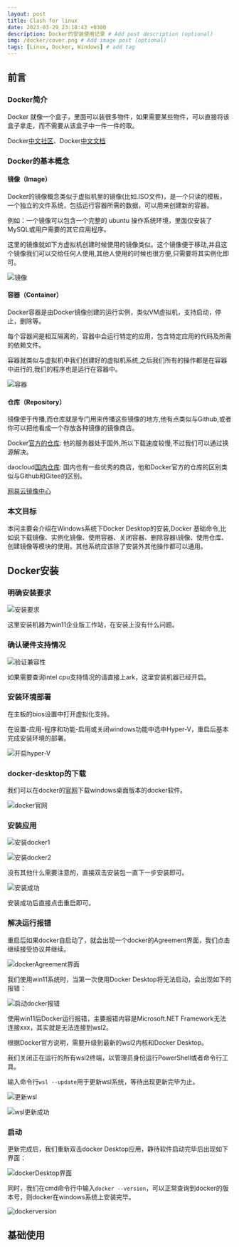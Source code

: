 ```yaml
---
layout: post
title: Clash for linux
date: 2023-03-29 23:18:43 +0300
description: Docker的安装使用记录 # Add post description (optional)
img: /docker/cover.png # Add image post (optional)
tags: [Linux, Docker, Windows] # add tag
---
```


## 前言 
### Docker简介
Docker 就像一个盒子，里面可以装很多物件，如果需要某些物件，可以直接将该盒子拿走，而不需要从该盒子中一件一件的取。

Docker[中文社区](https://www.docker.org.cn/index.html)、Docker[中文文档](https://www.kancloud.cn/jingyucloud/docker/216412)

### Docker的基本概念
#### 镜像（Image）
Docker的镜像概念类似于虚拟机里的镜像(比如.ISO文件)，是一个只读的模板，一个独立的文件系统，包括运行容器所需的数据，可以用来创建新的容器。

例如：一个镜像可以包含一个完整的 ubuntu 操作系统环境，里面仅安装了MySQL或用户需要的其它应用程序。

这里的镜像就如下方虚拟机创建时候使用的镜像类似。这个镜像便于移动,并且这个镜像我们可以交给任何人使用,其他人使用的时候也很方便,只需要将其实例化即可。

![镜像]({{site.baseurl}}/assets/img/docker/镜像.png)

#### 容器（Container）
Docker容器是由Docker镜像创建的运行实例，类似VM虚拟机，支持启动，停止，删除等。

每个容器间是相互隔离的，容器中会运行特定的应用，包含特定应用的代码及所需的依赖文件。

容器就类似与虚拟机中我们创建好的虚拟机系统,之后我们所有的操作都是在容器中进行的,我们的程序也是运行在容器中。

![容器]({{site.baseurl}}/assets/img/docker/容器.png)

#### 仓库（Repository）
镜像便于传播,而仓库就是专门用来传播这些镜像的地方,他有点类似与Github,或者你可以把他看成一个存放各种镜像的镜像商店。

Docker[官方的仓库](https://hub.docker.com/): 他的服务器处于国外,所以下载速度较慢,不过我们可以通过换源解决。

daocloud[国内仓库](https://hub.daocloud.io/): 国内也有一些优秀的商店，他和Docker官方的仓库的区别类似与Github和Gitee的区别。

[网易云镜像中心](https://c.163yun.com/hub#/home)

### 本文目标
本问主要会介绍在Windows系统下Docker Desktop的安装,Docker 基础命令,比如说下载镜像、实例化镜像、使用容器、关闭容器、删除容器\镜像、使用仓库、创建镜像等模块的使用。其他系统应该除了安装外其他操作都可以通用。

## Docker安装
### 明确安装要求
![安装要求]({{site.baseurl}}/assets/img/docker/安装要求.png)

这里安装机器为win11企业版工作站，在安装上没有什么问题。

### 确认硬件支持情况
![验证兼容性]({{site.baseurl}}/assets/img/docker/验证兼容性.png)

如果需要查询intel cpu支持情况的请直接上ark，这里安装机器已经开启。

### 安装环境部署
在主板的bios设置中打开虚拟化支持。

在设置-应用-程序和功能-启用或关闭windows功能中选中Hyper-V，重启后基本完成安装环境的部署。

![开启hyper-V]({{site.baseurl}}/assets/img/docker/开启hyper-V.png)

### docker-desktop的下载
我们可以在docker的[官网](https://www.docker.com/products/docker-desktop/)下载windows桌面版本的docker软件。

![docker官网]({{site.baseurl}}/assets/img/docker/docker官网.png)

### 安装应用
![安装docker1]({{site.baseurl}}/assets/img/docker/安装docker1.png)

![安装docker2]({{site.baseurl}}/assets/img/docker/安装docker2.png)

没有其他什么需要注意的，直接双击安装包一直下一步安装即可。

![安装成功]({{site.baseurl}}/assets/img/docker/安装成功.png)

安装成功后直接点击重启即可。

### 解决运行报错
重启后如果docker自启动了，就会出现一个docker的Agreement界面，我们点击继续接受协议并继续。

![dockerAgreement界面]({{site.baseurl}}/assets/img/docker/dockerAgreement界面.png)

我们使用win11系统时，当第一次使用Docker Desktop将无法启动，会出现如下的报错：

![启动docker报错]({{site.baseurl}}/assets/img/docker/启动docker报错.png)

使用win11后Docker运行报错，主要报错内容是Microsoft.NET Framework无法连接xxx，其实就是无法连接到wsl2。

根据Docker官方说明，需要升级到最新的wsl2内核和Docker Desktop。

我们关闭正在运行的所有wsl2终端，以管理员身份运行PowerShell或者命令行工具。

输入命令行```wsl --update```用于更新wsl系统，等待出现更新完毕为止。

![更新wsl]({{site.baseurl}}/assets/img/docker/更新wsl.png)

![wsl更新成功]({{site.baseurl}}/assets/img/docker/wsl更新成功.png)

### 启动
更新完成后，我们重新双击docker Desktop应用，静待软件启动完毕后出现如下界面：

![dockerDesktop界面]({{site.baseurl}}/assets/img/docker/dockerDesktop界面.png)

同时，我们在cmd命令行中输入```docker --version```，可以正常查询到docker的版本号，则docker在windows系统上安装完毕。

![dockerversion]({{site.baseurl}}/assets/img/docker/dockerversion.png)

## 基础使用
